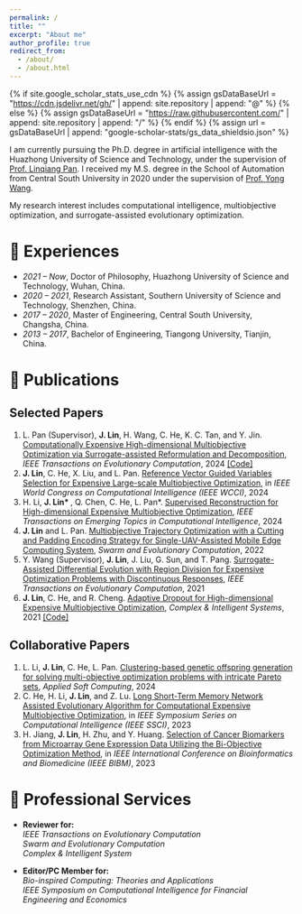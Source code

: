 ```yaml
---
permalink: /
title: ""
excerpt: "About me"
author_profile: true
redirect_from: 
  - /about/
  - /about.html
---
```


{% if site.google_scholar_stats_use_cdn %}
{% assign gsDataBaseUrl = "https://cdn.jsdelivr.net/gh/" | append: site.repository | append: "@" %}
{% else %}
{% assign gsDataBaseUrl = "https://raw.githubusercontent.com/" | append: site.repository | append: "/" %}
{% endif %}
{% assign url = gsDataBaseUrl | append: "google-scholar-stats/gs_data_shieldsio.json" %}

<span class='anchor' id='about-me'></span>

I am currently pursuing the Ph.D. degree in artificial intelligence with the Huazhong University of Science and Technology, under the supervision of [Prof. Linqiang Pan](http://faculty.hust.edu.cn/panlinqiang/zh_CN/index.htm). I received my M.S. degree in the School of Automation from Central South University in 2020 under the supervision of [Prof. Yong Wang](https://faculty.csu.edu.cn/wangyong/zh_CN/index.htm).

My research interest includes computational intelligence, multiobjective optimization, and surrogate-assisted evolutionary optimization. 
<!-- I have published more than 100 papers at the top international AI conferences with total <a href='https://scholar.google.com/citations?user=DhtAFkwAAAAJ'>google scholar citations <strong><span id='total_cit'>260000+</span></strong></a> (You can also use google scholar badge <a href='https://scholar.google.com/citations?user=DhtAFkwAAAAJ'><img src="https://img.shields.io/endpoint?url={{ url | url_encode }}&logo=Google%20Scholar&labelColor=f6f6f6&color=9cf&style=flat&label=citations"></a>). -->

# 📖 Experiences
- *2021 – Now*, Doctor of Philosophy, Huazhong University of Science and Technology, Wuhan, China.
- *2020 – 2021*, Research Assistant, Southern University of Science and Technology, Shenzhen, China.
- *2017 – 2020*, Master of Engineering, Central South University, Changsha, China.
- *2013 – 2017*, Bachelor of Engineering, Tiangong University, Tianjin, China.

<!-- # 🔥 News -->
<!-- - *2022.02*: &nbsp;🎉🎉 Lorem ipsum dolor sit amet, consectetur adipiscing elit. Vivamus ornare aliquet ipsum, ac tempus justo dapibus sit amet.  -->
<!-- - *2022.02*: &nbsp;🎉🎉 Lorem ipsum dolor sit amet, consectetur adipiscing elit. Vivamus ornare aliquet ipsum, ac tempus justo dapibus sit amet.  -->

# 📝 Publications 

## Selected Papers
<ol> 
<!--- <b>J. Lin</b>, C. He, H. Jiang, and L. Pan. Surrogate-assisted Multiobjective Genes Selection Method for Cell Classification from Single-cell RNA Sequencing Data, _IEEE Transactions on Evolutionary Computation_, under review --> 
<!--- <b>J. Lin</b>, C. He, Y. Tian, and L. Pan. Variable Reconstruction for Evolutionary Large-scale Expensive Multiobjective Optimization, _IEEE/CAA Journal of Automatica Sinica_, under review  <br>  -->
 <li> L. Pan (Supervisor), <b>J. Lin</b>, H. Wang, C. He, K. C. Tan, and Y. Jin. <a href="https://ieeexplore.ieee.org/document/10477568">Computationally Expensive High-dimensional Multiobjective Optimization via Surrogate-assisted Reformulation and Decomposition</a>, <i>IEEE Transactions on Evolutionary Computation</i>, 2024 <a href="https://github.com/jqlincn/TP-SAEA">[Code]</a> </li>
 <li>  <b>J. Lin</b>, C. He, X. Liu, and L. Pan.  <a href="https://ieeexplore.ieee.org/document/10611889">Reference Vector Guided Variables Selection for Expensive Large-scale Multiobjective Optimization</a>, in <i>IEEE World Congress on Computational Intelligence (IEEE WCCI)</i>, 2024   </li>
 <li> H. Li, <b>J. Lin* </b>, Q. Chen, C. He, L. Pan*. <a href="https://ieeexplore.ieee.org/abstract/document/10428945">Supervised Reconstruction for High-dimensional Expensive Multiobjective Optimization</a>, <i>IEEE Transactions on Emerging Topics in Computational Intelligence</i>, 2024 </li>
 <li> <b>J. Lin</b> and L. Pan. <a href="https://www.sciencedirect.com/science/article/pii/S2210650222001316">Multiobjective Trajectory Optimization with a Cutting and Padding Encoding Strategy for Single-UAV-Assisted Mobile Edge Computing System</a>, <i>Swarm and Evolutionary Computation</i>, 2022   </li>
 <li> Y. Wang (Supervisor), <b>J. Lin</b>, J. Liu, G. Sun, and T. Pang. <a href="https://ieeexplore.ieee.org/abstract/document/9559391">Surrogate-Assisted Differential Evolution with Region Division for Expensive Optimization Problems with Discontinuous Responses</a>, <i>IEEE Transactions on Evolutionary Computation</i>, 2021 </li>
 <li> <b>J. Lin</b>, C. He, and R. Cheng. <a href="https://link.springer.com/article/10.1007/s40747-021-00362-5">Adaptive Dropout for High-dimensional Expensive Multiobjective Optimization</a>, <i>Complex & Intelligent Systems</i>, 2021  <a href="https://github.com/jqlincn/ADSAPSO">[Code]</a>  </li>
 
</ol>

## Collaborative Papers
<ol> 
 <li> L. Li, <b>J. Lin</b>, C. He, L. Pan. <a href="https://www.sciencedirect.com/science/article/pii/S1568494624001157">Clustering-based genetic offspring generation for solving multi-objective optimization problems with intricate Pareto sets</a>, <i>Applied Soft Computing</i>, 2024    </li>
 <li> C. He, H. Li, <b>J. Lin</b>, and Z. Lu. <a href="https://ieeexplore.ieee.org/abstract/document/10371889">Long Short-Term Memory Network Assisted Evolutionary Algorithm for Computational Expensive Multiobjective Optimization</a>, in <i>IEEE Symposium Series on Computational Intelligence (IEEE SSCI)</i>, 2023   </li>
 <li> H. Jiang, <b>J. Lin</b>, H. Zhu, and Y. Huang. <a href="https://ieeexplore.ieee.org/abstract/document/10385464">Selection of Cancer Biomarkers from Microarray Gene Expression Data Utilizing the Bi-Objective Optimization Method</a>, in <i>IEEE International Conference on Bioinformatics and Biomedicine (IEEE BIBM)</i>, 2023   </li>
</ol>

<!-- <div class='paper-box'><div class='paper-box-image'><div><div class="badge">CVPR 2016</div><img src='images/500x300.png' alt="sym" width="100%"></div></div> -->
<!-- <div class='paper-box-text' markdown="1"> -->

<!-- [Deep Residual Learning for Image Recognition](https://openaccess.thecvf.com/content_cvpr_2016/papers/He_Deep_Residual_Learning_CVPR_2016_paper.pdf) -->

<!-- **Kaiming He**, Xiangyu Zhang, Shaoqing Ren, Jian Sun -->

<!-- [**Project**](https://scholar.google.com/citations?view_op=view_citation&hl=zh-CN&user=DhtAFkwAAAAJ&citation_for_view=DhtAFkwAAAAJ:ALROH1vI_8AC) <strong><span class='show_paper_citations' data='DhtAFkwAAAAJ:ALROH1vI_8AC'></span></strong> -->
<!-- - Lorem ipsum dolor sit amet, consectetur adipiscing elit. Vivamus ornare aliquet ipsum, ac tempus justo dapibus sit amet.  -->
<!-- </div> -->
<!-- </div> -->

<!-- - [Lorem ipsum dolor sit amet, consectetur adipiscing elit. Vivamus ornare aliquet ipsum, ac tempus justo dapibus sit amet](https://github.com), A, B, C, **CVPR 2020** -->

<!-- # 🎖 Honors and Awards -->
<!-- - *2021.10* Lorem ipsum dolor sit amet, consectetur adipiscing elit. Vivamus ornare aliquet ipsum, ac tempus justo dapibus sit amet.  -->
<!-- - *2021.09* Lorem ipsum dolor sit amet, consectetur adipiscing elit. Vivamus ornare aliquet ipsum, ac tempus justo dapibus sit amet.  -->

<!-- # 💬 Invited Talks -->
<!-- - *2021.06*, Lorem ipsum dolor sit amet, consectetur adipiscing elit. Vivamus ornare aliquet ipsum, ac tempus justo dapibus sit amet.  -->
<!-- - *2021.03*, Lorem ipsum dolor sit amet, consectetur adipiscing elit. Vivamus ornare aliquet ipsum, ac tempus justo dapibus sit amet.  \| [\[video\]](https://github.com/) -->

<!-- # 💻 Internships -->
<!-- - *2019.05 - 2020.02*, [Lorem](https://github.com/), China. -->

# 📌 Professional Services
- **Reviewer for:**   <br>
  _IEEE Transactions on Evolutionary Computation_   <br>
  _Swarm and Evolutionary Computation_   <br>
  _Complex & Intelligent System_   <br>

- **Editor/PC Member for:**   <br>
  _Bio-inspired Computing: Theories and Applications_   <br>
  _IEEE Symposium on Computational Intelligence for Financial Engineering and Economics_   <br>
